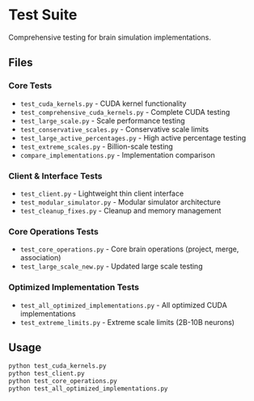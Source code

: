 # Test Suite

Comprehensive testing for brain simulation implementations.

## Files

### Core Tests
- `test_cuda_kernels.py` - CUDA kernel functionality
- `test_comprehensive_cuda_kernels.py` - Complete CUDA testing
- `test_large_scale.py` - Scale performance testing
- `test_conservative_scales.py` - Conservative scale limits
- `test_large_active_percentages.py` - High active percentage testing
- `test_extreme_scales.py` - Billion-scale testing
- `compare_implementations.py` - Implementation comparison

### Client & Interface Tests
- `test_client.py` - Lightweight thin client interface
- `test_modular_simulator.py` - Modular simulator architecture
- `test_cleanup_fixes.py` - Cleanup and memory management

### Core Operations Tests
- `test_core_operations.py` - Core brain operations (project, merge, association)
- `test_large_scale_new.py` - Updated large scale testing

### Optimized Implementation Tests
- `test_all_optimized_implementations.py` - All optimized CUDA implementations
- `test_extreme_limits.py` - Extreme scale limits (2B-10B neurons)

## Usage

```bash
python test_cuda_kernels.py
python test_client.py
python test_core_operations.py
python test_all_optimized_implementations.py
```
